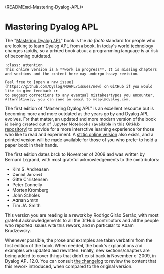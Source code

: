 (READMEmd-Mastering-Dyalog-APL)=
# Mastering Dyalog APL

The "[Mastering Dyalog APL][original]" book is the *de facto* standard for people who are looking to learn Dyalog APL from a book. In today's world technology changes rapidly, so a printed book about a programming language is at risk of becoming outdated.

```{admonition} Attention 
:class: attention
This online version is a **work in progress**. It is missing chapters and sections and the content here may undergo heavy revision.

Feel free to [open a new issue](https://github.com/Dyalog/MDAPL/issues/new) on GitHub if you would like to give feedback or
to suggest corrections to any eventual mistakes/typos you encounter.
Alternatively, you can send an email to mdapl@dyalog.com.
```

The first edition of "Mastering Dyalog APL" is an excellent resource but is becoming more and more outdated as the years go by and Dyalog APL evolves. For that matter, an updated and more modern version of the book is being created out of Jupyter Notebooks (available in [this GitHub repository][MDAPL]) to provide for a more interactive learning experience for those who like to read and experiment. A [static online version][MDAPL-html] also exists, and a printed version will be made available for those of you who prefer to hold a paper book in their hands.

The first edition dates back to November of 2009 and was written by Bernard Legrand, with most grateful acknowledgements to the contributors:
 - Kim S. Andreasen
 - Daniel Baronet
 - Gitte Christensen
 - Peter Donnelly
 - Morten Kromberg
 - John Scholes
 - Adrian Smith
 - Tim JA. Smith

This version you are reading is a rework by Rodrigo Girão Serrão, with most grateful acknowledgements to all the GitHub contributors and all the people who reported issues with this rework, and in particular to Adám Brudzewsky.

Whenever possible, the prose and examples are taken verbatim from the first edition of the book. When needed, the book's explanations and examples are updated and rewritten. Finally, new sections/chapters are being added to cover things that didn't exist back in November of 2009, in Dyalog APL 12.0.
You can consult [the changelog][MDAPL-changelog] to review the content that this rework introduced, when compared to the original version.

[MDAPL]: https://github.com/Dyalog/MDAPL
[MDAPL-changelog]: https://github.com/Dyalog/MDAPL/blob/master/CHANGELOG.md
[MDAPL-html]: https://mastering.dyalog.com
[original]: https://www.dyalog.com/mastering-dyalog-apl.htm
